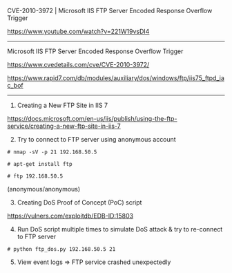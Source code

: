 
CVE-2010-3972  |  Microsoft IIS FTP Server Encoded Response Overflow Trigger

https://www.youtube.com/watch?v=221W19vsDI4

--------------

Microsoft IIS FTP Server Encoded Response Overflow Trigger

https://www.cvedetails.com/cve/CVE-2010-3972/

https://www.rapid7.com/db/modules/auxiliary/dos/windows/ftp/iis75_ftpd_iac_bof

--------------

1. Creating a New FTP Site in IIS 7

https://docs.microsoft.com/en-us/iis/publish/using-the-ftp-service/creating-a-new-ftp-site-in-iis-7

2. Try to connect to FTP server using anonymous account
```
# nmap -sV -p 21 192.168.50.5

# apt-get install ftp

# ftp 192.168.50.5 
```
(anonymous/anonymous)

3. Creating DoS Proof of Concept (PoC) script

https://vulners.com/exploitdb/EDB-ID:15803

4. Run DoS script multiple times to simulate DoS attack & try to re-connect to FTP server
```
# python ftp_dos.py 192.168.50.5 21
```
5. View event logs => FTP service crashed unexpectedly

